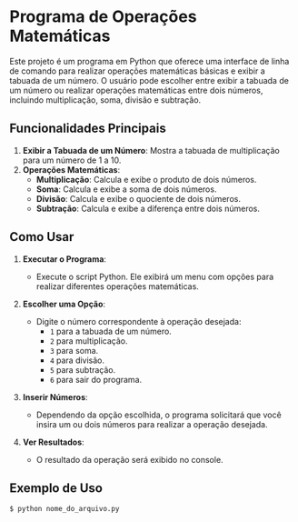 # Programa de Operações Matemáticas

Este projeto é um programa em Python que oferece uma interface de linha de comando para realizar operações matemáticas básicas e exibir a tabuada de um número. O usuário pode escolher entre exibir a tabuada de um número ou realizar operações matemáticas entre dois números, incluindo multiplicação, soma, divisão e subtração.

## Funcionalidades Principais

1. **Exibir a Tabuada de um Número**: Mostra a tabuada de multiplicação para um número de 1 a 10.
2. **Operações Matemáticas**:
   - **Multiplicação**: Calcula e exibe o produto de dois números.
   - **Soma**: Calcula e exibe a soma de dois números.
   - **Divisão**: Calcula e exibe o quociente de dois números.
   - **Subtração**: Calcula e exibe a diferença entre dois números.

## Como Usar

1. **Executar o Programa**:
   - Execute o script Python. Ele exibirá um menu com opções para realizar diferentes operações matemáticas.

2. **Escolher uma Opção**:
   - Digite o número correspondente à operação desejada:
     - `1` para a tabuada de um número.
     - `2` para multiplicação.
     - `3` para soma.
     - `4` para divisão.
     - `5` para subtração.
     - `6` para sair do programa.

3. **Inserir Números**:
   - Dependendo da opção escolhida, o programa solicitará que você insira um ou dois números para realizar a operação desejada.

4. **Ver Resultados**:
   - O resultado da operação será exibido no console.

## Exemplo de Uso

```bash
$ python nome_do_arquivo.py

